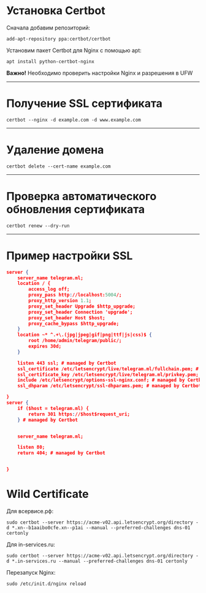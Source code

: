 <!-- TITLE: Let's Encrypt -->
<!-- SUBTITLE: A quick summary of Lets Encrypt -->

# Установка Certbot

Сначала добавим репозиторий:

`add-apt-repository ppa:certbot/certbot`

Установим пакет Certbot для Nginx с помощью apt:

`apt install python-certbot-nginx`


**Важно!**
Необходимо проверить настройки Nginx и разрешения в UFW



-----


# Получение SSL сертификата

`certbot --nginx -d example.com -d www.example.com`




-----


# Удаление домена

`certbot delete --cert-name example.com`


-----


#  Проверка автоматического обновления сертификата

`certbot renew --dry-run`




-----


# Пример настройки SSL


```json
server {
	server_name telegram.ml;
	location / {
		access_log off;
		proxy_pass http://localhost:5004/;
		proxy_http_version 1.1;
		proxy_set_header Upgrade $http_upgrade;
		proxy_set_header Connection 'upgrade';
		proxy_set_header Host $host;
		proxy_cache_bypass $http_upgrade;
	}
	location ~* ^.+\.(jpg|jpeg|gif|png|ttf|js|css)$ {           
		root /home/admin/telegram/public/;           
		expires 30d;
	}

    listen 443 ssl; # managed by Certbot
    ssl_certificate /etc/letsencrypt/live/telegram.ml/fullchain.pem; # managed by Certbot
    ssl_certificate_key /etc/letsencrypt/live/telegram.ml/privkey.pem; # managed by Certbot
    include /etc/letsencrypt/options-ssl-nginx.conf; # managed by Certbot
    ssl_dhparam /etc/letsencrypt/ssl-dhparams.pem; # managed by Certbot

}
server {
    if ($host = telegram.ml) {
        return 301 https://$host$request_uri;
    } # managed by Certbot


	server_name telegram.ml;

    listen 80;
    return 404; # managed by Certbot


}
```

# Wild Certificate
Для всервисе.рф:

`sudo certbot --server https://acme-v02.api.letsencrypt.org/directory -d *.xn--b1aaibo0cfe.xn--p1ai --manual --preferred-challenges dns-01 certonly`

Для in-services.ru:

`sudo certbot --server https://acme-v02.api.letsencrypt.org/directory -d *.in-services.ru --manual --preferred-challenges dns-01 certonly`


Перезапуск Nginx:

`sudo /etc/init.d/nginx reload`